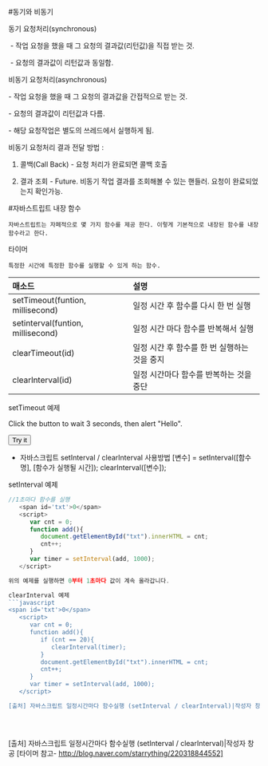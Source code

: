 #동기와 비동기 

동기 요청처리(synchronous)

​ - 작업 요청을 했을 때 그 요청의 결과값(리턴값)을 직접 받는 것.

​ - 요청의 결과값이 리턴값과 동일함.


비동기 요청처리(asynchronous)

​- 작업 요청을 했을 때 그 요청의 결과값을 간접적으로 받는 것. 

​- 요청의 결과값이 리턴값과 다름. 

​- 해당 요청작업은 별도의 쓰레드에서 실행하게 됨.
​

비동기 요청처리 결과 전달 방법 : 

   1. 콜백(Call Back) - 요청 처리가 완료되면 콜백 호출

   2. 결과 조회  - Future<V>. 비동기 작업 결과를 조회해볼 수 있는 핸들러. 요청이 완료되었는지 확인가능.

#자바스트립트 내장 함수 
```
자바스트립트는 자페적으로 몇 가지 함수를 제공 한다. 이렇게 기본적으로 내장된 함수를 내장 함수라고 한다. 
```

타이머
```
특정한 시간에 특정한 함수를 실행할 수 있게 하는 함수. 
```


|매소드| 설명|
| :------------ | :------------|
|setTimeout(funtion, millisecond) |일정 시간 후 함수를 다시 한 번 실행|
|setinterval(funtion, millisecond) |일정 시간 마다 함수를 반복해서 실행|
|clearTimeout(id) |일정 시간 후 함수를 한 번 실행하는 것을 중지|
|clearlnterval(id) |일정 시간마다 함수를 반복하는 것을 중단|

setTimeout 예제 

<!DOCTYPE html>
<html>
<body>

<p>Click the button to wait 3 seconds, then alert "Hello".</p>

<button onclick="myFunction()">Try it</button>

<script>
function myFunction() {
    setTimeout(function(){ alert("Hello"); }, 3000);
}
</script>

</body>
</html>
 



- 자바스크립트 setInterval / clearInterval 사용방법
   [변수] = setInterval([함수명], [함수가 실행될 시간]);
   clearInterval([변수]);

 setInterval 예제 


```javascript
//1초마다 함수를 실행
   <span id='txt'>0</span>
   <script>
      var cnt = 0;
      function add(){
         document.getElementById("txt").innerHTML = cnt;
         cnt++;
      }
      var timer = setInterval(add, 1000);
   </script>

​위의 예제를 실행하면 0부터 1초마다 값이 계속 올라갑니다. 

clearInterval 예제 
```javascript
<span id='txt'>0</span>
   <script>
      var cnt = 0;  
      function add(){
         if (cnt == 20){ 
            clearInterval(timer);
         }
         document.getElementById("txt").innerHTML = cnt;
         cnt++;
      }
      var timer = setInterval(add, 1000);
   </script>

[출처] 자바스크립트 일정시간마다 함수실행 (setInterval / clearInterval)|작성자 창공





```


[출처] 자바스크립트 일정시간마다 함수실행 (setInterval / clearInterval)|작성자 창공
[타이머 참고- http://blog.naver.com/starrything/220318844552]